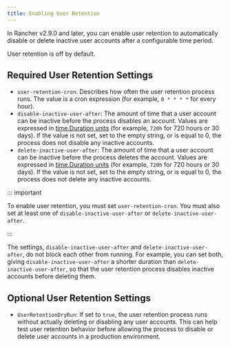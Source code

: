 ```yaml
---
title: Enabling User Retention
---
```


<head>
  <link rel="canonical" href="https://ranchermanager.docs.rancher.com/how-to-guides/advanced-user-guides/enable-user-retention.md"/>
</head>

In Rancher v2.9.0 and later, you can enable user retention to automatically disable or delete inactive user accounts after a configurable time period.

User retention is off by default.

## Required User Retention Settings 

- `user-retention-cron`: Describes how often the user retention process runs. The value is a cron expression (for example, `0 * * * *` for every hour).
- `disable-inactive-user-after`: The amount of time that a user account can be inactive before the process disables an account. Values are expressed in [time.Duration units](https://pkg.go.dev/time#ParseDuration) (for example, `720h` for 720 hours or 30 days). If the value is not set, set to the empty string, or is equal to 0, the process does not disable any inactive accounts.
- `delete-inactive-user-after`: The amount of time that a user account can be inactive before the process deletes the account. Values are expressed in [time.Duration units](https://pkg.go.dev/time#ParseDuration) (for example, `720h` for 720 hours or 30 days). If the value is not set, set to the empty string, or is equal to 0, the process does not delete any inactive accounts.

::: important

To enable user retention, you must set `user-retention-cron`. You must also set at least one of  `disable-inactive-user-after` or `delete-inactive-user-after`.

:::

The settings, `disable-inactive-user-after` and  `delete-inactive-user-after`, do not block each other from  running. For example, you can set both, giving `disable-inactive-user-after` a shorter duration than `delete-inactive-user-after`, so that the user retention process disables inactive accounts before deleting them.

## Optional User Retention Settings

- `UserRetentionDryRun`: If set to `true`, the user retention process runs without actually deleting or disabling any user accounts. This can help test user retention behavior before allowing the process to disable or delete user accounts in a production environment.
